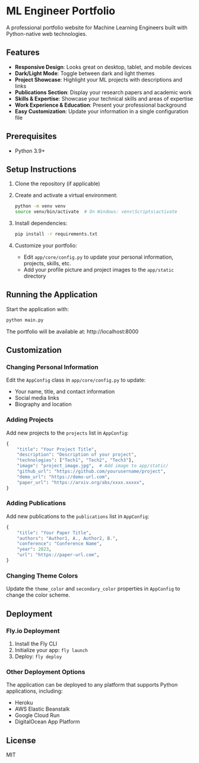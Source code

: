 # ML Engineer Portfolio

A professional portfolio website for Machine Learning Engineers built with Python-native web technologies.

## Features

- **Responsive Design**: Looks great on desktop, tablet, and mobile devices
- **Dark/Light Mode**: Toggle between dark and light themes
- **Project Showcase**: Highlight your ML projects with descriptions and links
- **Publications Section**: Display your research papers and academic work
- **Skills & Expertise**: Showcase your technical skills and areas of expertise
- **Work Experience & Education**: Present your professional background
- **Easy Customization**: Update your information in a single configuration file

## Prerequisites

- Python 3.9+

## Setup Instructions

1. Clone the repository (if applicable)

2. Create and activate a virtual environment:
   ```bash
   python -m venv venv
   source venv/bin/activate  # On Windows: venv\Scripts\activate
   ```

3. Install dependencies:
   ```bash
   pip install -r requirements.txt
   ```

4. Customize your portfolio:
   - Edit `app/core/config.py` to update your personal information, projects, skills, etc.
   - Add your profile picture and project images to the `app/static` directory

## Running the Application

Start the application with:

```bash
python main.py
```

The portfolio will be available at: http://localhost:8000

## Customization

### Changing Personal Information

Edit the `AppConfig` class in `app/core/config.py` to update:
- Your name, title, and contact information
- Social media links
- Biography and location

### Adding Projects

Add new projects to the `projects` list in `AppConfig`:

```python
{
    "title": "Your Project Title",
    "description": "Description of your project",
    "technologies": ["Tech1", "Tech2", "Tech3"],
    "image": "project_image.jpg",  # Add image to app/static/
    "github_url": "https://github.com/yourusername/project",
    "demo_url": "https://demo-url.com",
    "paper_url": "https://arxiv.org/abs/xxxx.xxxxx",
}
```

### Adding Publications

Add new publications to the `publications` list in `AppConfig`:

```python
{
    "title": "Your Paper Title",
    "authors": "Author1, A., Author2, B.",
    "conference": "Conference Name",
    "year": 2023,
    "url": "https://paper-url.com",
}
```

### Changing Theme Colors

Update the `theme_color` and `secondary_color` properties in `AppConfig` to change the color scheme.

## Deployment

### Fly.io Deployment

1. Install the Fly CLI
2. Initialize your app: `fly launch`
3. Deploy: `fly deploy`

### Other Deployment Options

The application can be deployed to any platform that supports Python applications, including:
- Heroku
- AWS Elastic Beanstalk
- Google Cloud Run
- DigitalOcean App Platform

## License

MIT